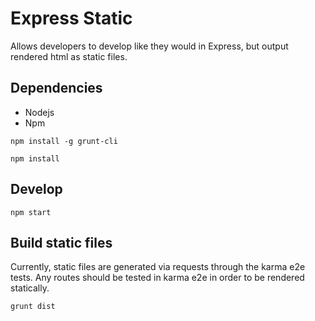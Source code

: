 # Express Static
Allows developers to develop like they would in Express, but output rendered html as static files.

## Dependencies
* Nodejs
* Npm

```
npm install -g grunt-cli
```

```
npm install
```

## Develop

```
npm start
```


## Build static files
Currently, static files are generated via requests through the karma e2e tests. Any routes should be tested in karma e2e in order to be rendered statically.

```
grunt dist
```